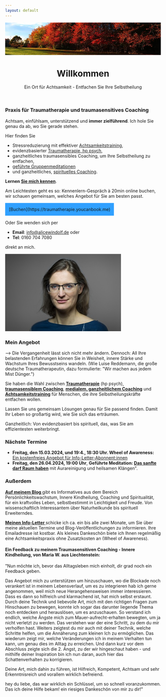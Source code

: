 ```yaml
---
layout: default
---
```

<img src="assets/images/blog-banner-herbst-wald.png" alt="" style="max-width:100%"/>

<header>
	<h1>Willkommen</h1>
	<p>Ein Ort für Achtsamkeit - Entfachen Sie Ihre Selbstheilung</p>
</header>

### Praxis für Traumatherapie und traumasensitives Coaching 
Achtsam, einfühlsam, unterstützend und **immer zielführend**. Ich hole Sie genau da ab, wo Sie gerade stehen.

Hier finden Sie 
- Stressreduzierung mit effektiver [Achtsamkeitstraining](/2023/04/14/wheel-of-awareness.html),
- evidenzbasierter [Traumatherapie, hp psych](/2023/02/09/Traumatherapie-in-Berlin.html),
- ganzheitliches traumasensibles Coaching, um Ihre Selbstheilung zu entfachen,
- [geführte Gruppenmeditationen](/2023/02/10/Gruppenabende-Meditationsreisen)
- und ganzheitliches, [spirituelles Coaching](/2024/02/23/mediales-Coaching.html).

<strong>Lernen <a href="/about/">Sie mich kennen</a></strong>.

Am Leichtesten geht es so: Kennenlern-Gespräch à 20min online buchen, wir schauen gemeinsam, welches Angebot für Sie am besten passt. 

<span style='display:inline-block;padding:12px;background:#30A0ff'>
[Buchen](https://traumatherapie.youcanbook.me)
</span>

Oder Sie wenden sich per 
- **Email**: info@alicewindolf.de oder
- **Tel**: 0160 704 7080

direkt an mich.

![Jaymaleh](/assets/about-Portrait2.jpg)


### Mein Angebot
--> Die Vergangenheit lässt sich nicht mehr ändern. Dennoch: All Ihre belastenden Erfahrungen können Sie in Weisheit, innere Stärke und Wachstum Ihres Bewusstseins wandeln. (Wie Luise Reddemann, die große deutsche Traumatherapeutin, dazu formulierte: "Wir machen aus jedem Mist Dünger.")

Sie haben die Wahl zwischen **[Traumatherapie](/2023/02/09/Traumatherapie-in-Berlin.html)** (hp psych), **[traumasensiblem Coaching](/2024/02/27/Traumasensibles-Coaching.html)**, **[medialem, ganzheitlichem Coaching](/2024/02/23/mediales-Coaching.html)** und **[Achtsamkeitstraining](/2023/04/14/wheel-of-awareness.html)** für Menschen, die ihre Selbstheilungskräfte entfachen wollen.  

Lassen Sie uns gemeinsam Lösungen genau für Sie passend finden. Damit Ihr Leben so großartig wird, wie Sie sich das erträumen. 

Ganzheitlich: Von evidenzbasiert bis spirituell, das, was Sie am effizientesten weiterbringt. 

### Nächste Termine
- **Freitag, den 15.03.2024, und 19:4., 18:30 Uhr. Wheel of Awareness:** [Ein kostenfreies Angebot für Info-Letter-Abonnent:innen](/2021/04/21/Landingspage-Newsletteranmeldung.html)
- **Freitag, den 26.04.2024, 19:00 Uhr**, **Geführte Meditation: [Das sanfte darf Raum haben](/2023/02/10/Gruppenabende-Meditationsreisen)** mit Aurareinigung und heilsamen Klängen". 

### Außerdem
 <p><strong><a href="/blog.html">Auf meinem Blog </a></strong> gibt es Informatives aus dem Bereich Persönlichkeitswachstum, Innere Kindheilung, Coaching und Spiritualität, für ein kraftvolles Leben, selbstbestimmt in Leichtigkeit und Freude. Von wissenschaftlich Interessantem über Naturheilkunde bis spirituell Erweiterndes.
	</p>
	

<p><strong><a href="/2021/04/21/Landingspage-Newsletteranmeldung.html"> Meinen Info-Letter </a></strong>  schicke ich ca. ein bis alle zwei Monate, um Sie über meine aktuellen Termine und Blog-Veröffentlichungen zu informieren. Ihre Emailadresse ist kostbar. Als kleines Dankeschön biete ich Ihnen regelmäßig eine Achtsamkeitspraxis ohne Zusatzkosten an (Wheel of Awareness). </p>
	
<p>
<h4>Ein Feedback zu meinem Traumasensitiven Coaching - Innere Kindheilung, von Maria W. aus Liechtenstein: </h4>

<p>"Nun möchte ich, bevor das Alltagsleben mich einholt, dir grad noch ein
Feedback geben.</p> 

<p>Das Angebot mich zu unterstützen um hinzuschauen, wo die
Blockade noch verankert ist in meinem Lebensverlauf, um es zu integrieren
hab ich gerne angenommen, weil mich neue Herangehensweisen immer
interessieren. Dass es dann so hilfreich und klarmachend ist, hat mich
selbst erstaunt. Durch deine Technik und liebevolle Art, mich mit den
richtigen Fragen zum Hinschauen zu bewegen, konnte ich sogar das darunter
liegende Thema noch entdecken und herauslösen, um es anzuschauen. So
verstand ich endlich, welche Ängste mich zum Mauer-aufrecht-erhalten
bewegten, um ja nicht verletzt zu werden. Das verstehen war der eine
Schritt, zu dem du mir verholfen hast. Weiters zeigtest du mir auch mit
deiner Technik, welche Schritte helfen, um die Annäherung zum kleinen Ich
zu ermöglichen. Das wiederum zeigt mir, welche Veränderungen ich in
meinem Verhalten tun kann, um genau dies im Alltag zu erreichen. Und dann
kurz vor dem Abschluss zeigte sich die 2. Angst, zu der wir hingeschaut
haben - und mithilfe deiner Inspiration bin ich nun daran, auch hier das
Schattenverhalten zu korrigieren.</p> 

<p>Deine Art, mich dahin zu führen, ist Hilfreich, Kompetent, Achtsam und
sehr Erkenntnisreich und vorallem wirklich befreiend.</p> 

<p>hey du liebe, das war wirklich ein Schlüssel, um so schnell
voranzukommen. Das ich deine Hilfe bekam! ein riesiges Dankeschön von
mir zu dir!"</p> 


